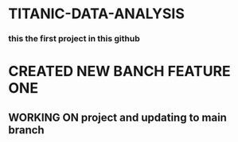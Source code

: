 # TITANIC-DATA-ANALYSIS
### this the first project in this github 
# <h1>CREATED NEW BANCH FEATURE ONE </H1>
<h2> WORKING ON project and updating to main branch </h2>

